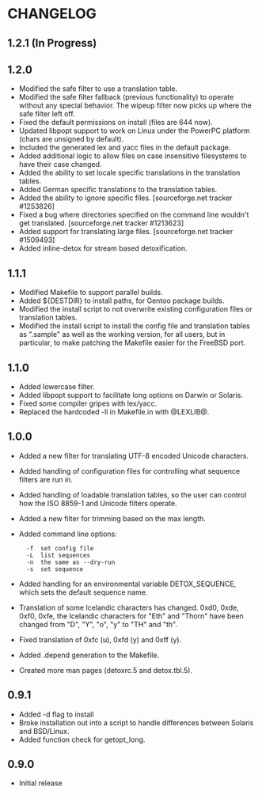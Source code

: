 # CHANGELOG

## 1.2.1 (In Progress)


## 1.2.0

- Modified the safe filter to use a translation table.
- Modified the safe filter fallback (previous functionality) to operate without
  any special behavior.  The wipeup filter now picks up where the safe filter
  left off.
- Fixed the default permissions on install (files are 644 now).
- Updated libpopt support to work on Linux under the PowerPC platform (chars
  are unsigned by default).
- Included the generated lex and yacc files in the default package.
- Added additional logic to allow files on case insensitive filesystems to have
  their case changed.
- Added the ability to set locale specific translations in the translation
  tables.
- Added German specific translations to the translation tables.
- Added the ability to ignore specific files.  [sourceforge.net tracker
  #1253826]
- Fixed a bug where directories specified on the command line wouldn't get
  translated. [sourceforge.net tracker #1213623]
- Added support for translating large files.  [sourceforge.net tracker
  #1509493]
- Added inline-detox for stream based detoxification.

## 1.1.1

- Modified Makefile to support parallel builds.
- Added ${DESTDIR} to install paths, for Gentoo package builds.
- Modified the install script to not overwrite existing configuration files or
  translation tables.
- Modified the install script to install the config file and translation tables
  as ".sample" as well as the working version, for all users, but in
  particular, to make patching the Makefile easier for the FreeBSD port.

## 1.1.0

- Added lowercase filter.
- Added libpopt support to facilitate long options on Darwin or Solaris.
- Fixed some compiler gripes with lex/yacc.
- Replaced the hardcoded -ll in Makefile.in with @LEXLIB@.

## 1.0.0

- Added a new filter for translating UTF-8 encoded Unicode characters.
- Added handling of configuration files for controlling what sequence filters
  are run in.
- Added handling of loadable translation tables, so the user can control how
  the ISO 8859-1 and Unicode filters operate.
- Added a new filter for trimming based on the max length.
- Added command line options: 

		-f	set config file
		-L	list sequences
		-n	the same as --dry-run
		-s	set sequence

- Added handling for an environmental variable DETOX_SEQUENCE, which sets the
  default sequence name.
- Translation of some Icelandic characters has changed.  0xd0, 0xde, 0xf0,
  0xfe, the Icelandic characters for "Eth" and "Thorn" have been changed from
  "D", "Y", "o", "y" to "TH" and "th".
- Fixed translation of 0xfc (u), 0xfd (y) and 0xff (y).
- Added .depend generation to the Makefile.
- Created more man pages (detoxrc.5 and detox.tbl.5).

## 0.9.1

- Added -d flag to install 
- Broke installation out into a script to handle differences between Solaris
  and BSD/Linux.
- Added function check for getopt_long.

## 0.9.0

- Initial release

